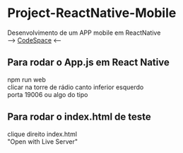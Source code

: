 # Project-ReactNative-Mobile
Desenvolvimento de um APP mobile em ReactNative
<br>
--> [CodeSpace](https://github.com/codespaces/glowing-barnacle-g69vwx6x99g2vxvp) <--
<br>
## Para rodar o App.js em React Native
npm run web<br>
clicar na torre de rádio canto inferior esquerdo<br>
porta 19006 ou algo do tipo<br>
## Para rodar o index.html de teste
clique direito index.html<br>
"Open with Live Server"<br>
